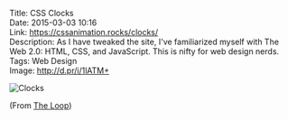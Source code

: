 Title: CSS Clocks  
Date: 2015-03-03 10:16  
Link: https://cssanimation.rocks/clocks/  
Description: As I have tweaked the site, I've familiarized myself with The Web 2.0: HTML, CSS, and JavaScript. This is nifty for web design nerds.  
Tags: Web Design  
Image: http://d.pr/i/1lATM+  

![Clocks][1]

(From [The Loop][2])

[1]: http://d.pr/i/1lATM+ "Clocks"
[2]: http://www.loopinsight.com/2015/03/03/css-clocks/